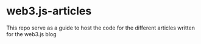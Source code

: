 # web3.js-articles
This repo serve as a guide to host the code for the different articles written for the web3.js blog
